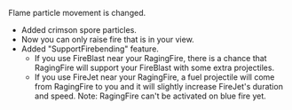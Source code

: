 Flame particle movement is changed.
* Added crimson spore particles.
* Now you can only raise fire that is in your view.
* Added "SupportFirebending" feature. 
	* If you use FireBlast near your RagingFire, there is a chance that RagingFire will support your FireBlast with some extra projectiles.
	* If you use FireJet near your RagingFire, a fuel projectile will come from RagingFire to you and it will slightly increase FireJet's duration and speed.
Note: RagingFire can't be activated on blue fire yet.